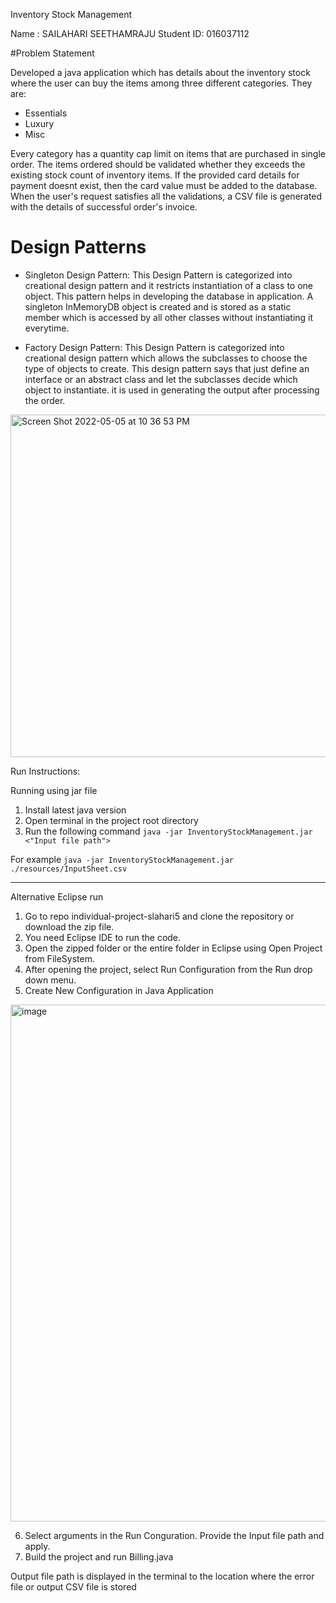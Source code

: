Inventory Stock Management

Name : SAILAHARI SEETHAMRAJU
Student ID: 016037112

#Problem Statement

Developed a java application which has details about the inventory stock where the user can buy the items among three different categories. They are:
* Essentials
* Luxury
* Misc

Every category has a quantity cap limit on items that are purchased in single order. The items ordered should be validated whether they exceeds the existing stock count of inventory items. If the provided card details for payment doesnt exist, then the card value must be added to the database. When the user's request satisfies all the validations, a CSV file is generated with the details of successful order's invoice. 


# Design Patterns

* Singleton Design Pattern: This Design Pattern is categorized into creational design pattern and it restricts instantiation of a class to one object. This pattern helps in developing the database in application. A singleton InMemoryDB object is created and is stored as a static member which is accessed by all other classes without instantiating it everytime.



* Factory Design Pattern: This Design Pattern is categorized into creational design pattern which allows the subclasses to choose the type of objects to create. This design pattern says that just define an interface or an abstract class and let the subclasses decide which object to instantiate. it is used in generating the output after processing the order. 


<img width="548" alt="Screen Shot 2022-05-05 at 10 36 53 PM" src="https://user-images.githubusercontent.com/99698941/167073395-8eb10fd5-85e6-4855-b3f7-3f1c57b042a9.png">




Run Instructions:

Running using jar file
1. Install latest java version
2. Open terminal in the project root directory
3. Run the following command
`java -jar InventoryStockManagement.jar <"Input file path">`

For example
`java -jar InventoryStockManagement.jar ./resources/InputSheet.csv`


------------------------

Alternative Eclipse run
1. Go to repo individual-project-slahari5 and clone the repository or download the zip file.
2. You need Eclipse IDE to run the code.
3. Open the zipped folder or the entire folder in Eclipse using Open Project from FileSystem.
4. After opening the project, select Run Configuration from the Run drop down menu.
5. Create New Configuration in Java Application 

<img width="827" alt="image" src="https://user-images.githubusercontent.com/99698941/167069381-6d06c1b0-f746-48b4-94ea-939b07d0dd92.png">

6. Select arguments in the Run Conguration. Provide the Input file path and apply.
7. Build the project and run Billing.java

Output file path is displayed in the terminal to the location where the error file or output CSV file is stored
